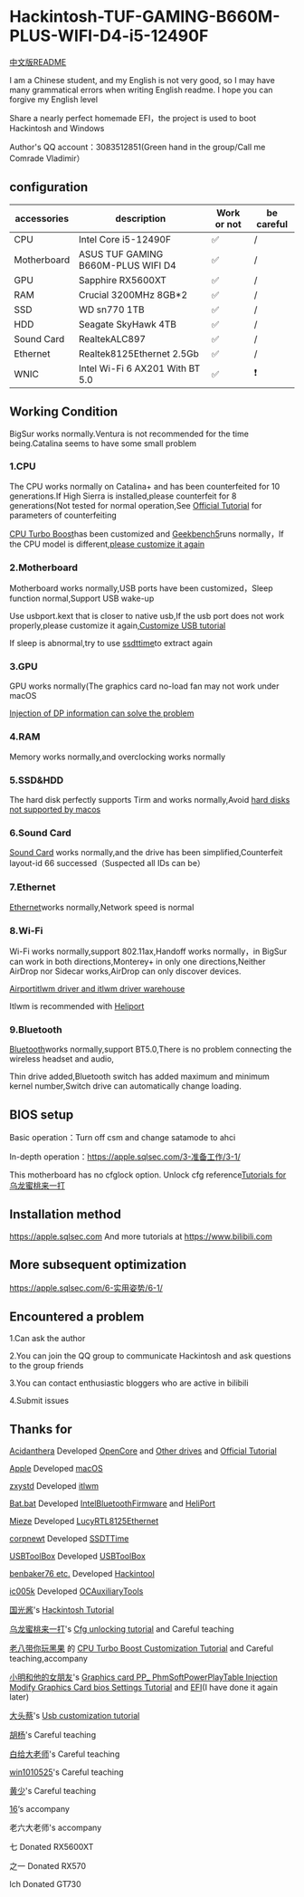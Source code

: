 # Hackintosh-TUF-GAMING-B660M-PLUS-WIFI-D4-i5-12490F
[中文版README](https://github.com/dawalishi0821/Hackintosh-TUF-GAMING-B660M-PLUS-WIFI-D4-12490f/blob/main/README-zh-Hans.md)

I am a Chinese student, and my English is not very good, so I may have many grammatical errors when writing English readme. I hope you can forgive my English level

Share a nearly perfect homemade EFI，the project is used to boot Hackintosh and Windows

Author's QQ account：3083512851(Green hand in the group/Call me Comrade Vladimir）

## configuration

accessories |  description | Work or not | be careful
----|----|----|---
CPU | Intel Core i5-12490F |✅|/
Motherboard | ASUS TUF GAMING B660M-PLUS WIFI D4 |✅|/
GPU | Sapphire RX5600XT |✅|/
RAM |  Crucial 3200MHz 8GB*2 |✅|/
SSD | WD sn770 1TB |✅|/
HDD | Seagate SkyHawk 4TB  |✅|/
Sound Card | RealtekALC897 |✅|/
Ethernet | Realtek8125Ethernet 2.5Gb |✅|/
WNIC | Intel Wi-Fi 6 AX201 With BT 5.0 |✅|❗

## Working Condition

BigSur works normally.Ventura is not recommended for the time being.Catalina  seems to have some small problem


### 1.CPU

The CPU works normally on Catalina+ and has been counterfeited for 10 generations.If High Sierra is installed,please counterfeit for 8 generations(Not tested for normal operation,See [Official Tutorial](https://dortania.github.io/OpenCore-Install-Guide/) for parameters of counterfeiting

[CPU Turbo Boost](https://github.com/acidanthera/CPUFriend)has been customized and [Geekbench5](https://www.geekbench.com)runs normally，If the CPU model is different,[please customize it again](https://www.bilibili.com/video/BV143411F7aJ/?share_source=copy_web&vd_source=89eb3ac3d3a5704fbe370f14fbc338ef)

### 2.Motherboard

Motherboard works normally,USB ports have been customized，Sleep function normal,Support USB wake-up

Use usbport.kext that is closer to native usb,If the usb port does not work properly,please customize it again,[Customize USB tutorial](https://www.bilibili.com/video/BV1m3411b7JP/?share_source=copy_web&vd_source=89eb3ac3d3a5704fbe370f14fbc338ef)

If sleep is abnormal,try to use [ssdttime](https://github.com/corpnewt/SSDTTime)to extract again

### 3.GPU

GPU works normally(The graphics card no-load fan may not work under macOS

[Injection of DP information can solve the problem](https://www.bilibili.com/video/BV1WT411A72F/?share_source=copy_web&vd_source=89eb3ac3d3a5704fbe370f14fbc338ef)

### 4.RAM

Memory works normally,and overclocking works normally

### 5.SSD&HDD

The hard disk perfectly supports Tirm and works normally,Avoid [hard disks not supported by macos](https://hpglw.com/cdc6109c.html)

### 6.Sound Card

[Sound Card](https://github.com/acidanthera/AppleALC) works normally,and the drive has been simplified,Counterfeit layout-id 66 successed（Suspected all IDs can be）

### 7.Ethernet

[Ethernet](https://www.insanelymac.com/forum/files/file/1004-lucyrtl8125ethernet/)works normally,Network speed is normal

### 8.Wi-Fi

Wi-Fi works normally,support 802.11ax,Handoff works normally，in BigSur can work in both directions,Monterey+ in only one directions,Neither AirDrop nor Sidecar works,AirDrop can only discover devices.

[Airportitlwm driver and itlwm driver warehouse](https://github.com/OpenIntelWireless/itlwm/releases)

Itlwm is recommended with [Heliport](https://github.com/OpenIntelWireless/HeliPort)

### 9.Bluetooth

[Bluetooth](https://github.com/OpenIntelWireless/IntelBluetoothFirmware)works normally,support BT5.0,There is no problem connecting the wireless headset and audio,

Thin drive added,Bluetooth switch has added maximum and minimum kernel number,Switch drive can automatically change loading.


## BIOS setup

Basic operation：Turn off csm and change satamode to ahci

In-depth operation：https://apple.sqlsec.com/3-准备工作/3-1/

This motherboard has no cfglock option. Unlock cfg reference[Tutorials for 乌龙蜜桃来一打](https://www.bilibili.com/video/BV1LV4y1N7jF/?share_source=copy_web&vd_source=89eb3ac3d3a5704fbe370f14fbc338ef)

## Installation method

https://apple.sqlsec.com
And more tutorials at https://www.bilibili.com

## More subsequent optimization

https://apple.sqlsec.com/6-实用姿势/6-1/

## Encountered a problem

1.Can ask the author 

2.You can join the QQ group to communicate  Hackintosh and ask questions to the group friends

3.You can contact enthusiastic bloggers who are active in bilibili

4.Submit issues

## Thanks for

[Acidanthera](https://github.com/acidanthera) Developed [OpenCore](https://github.com/acidanthera/OpenCorePkg) and [Other drives](https://github.com/orgs/acidanthera/repositories) and [Official Tutorial](https://dortania.github.io/OpenCore-Install-Guide/)

[Apple](https://www.apple.com) Developed [macOS](https://www.apple.com/macos/)

[zxystd](https://github.com/zxystd) Developed [itlwm](https://github.com/OpenIntelWireless/itlwm)

[Bat.bat](https://github.com/williambj1) Developed [IntelBluetoothFirmware](https://github.com/OpenIntelWireless/IntelBluetoothFirmware) and [HeliPort](https://github.com/OpenIntelWireless/HeliPort)

[Mieze](https://www.insanelymac.com/forum/profile/983225-mieze/) Developed [LucyRTL8125Ethernet](https://www.insanelymac.com/forum/files/file/1004-lucyrtl8125ethernet/)

[corpnewt](https://github.com/corpnewt) Developed [SSDTTime](https://github.com/corpnewt/SSDTTime)

[USBToolBox](https://github.com/USBToolBox) Developed [USBToolBox](https://github.com/USBToolBox)

[benbaker76 etc.](https://github.com/benbaker76) Developed [Hackintool](https://github.com/benbaker76/Hackintool)

[ic005k](https://github.com/ic005k) Developed [OCAuxiliaryTools](https://github.com/ic005k/OCAuxiliaryTools)

[国光酱](https://space.bilibili.com/112842166?spm_id_from=333.337.0.0)'s [Hackintosh  Tutorial](https://apple.sqlsec.com)

[乌龙蜜桃来一打](https://space.bilibili.com/244390800?spm_id_from=333.337.0.0)'s  [Cfg unlocking tutorial](https://www.bilibili.com/video/BV1LV4y1N7jF/?spm_id_from=333.999.0.0&vd_source=1b694a12fb9af6d07f612a9c284e1867) and Careful teaching

[老八带你玩黑果](https://space.bilibili.com/504306154?spm_id_from=333.337.search-card.all.click) 的 [CPU Turbo Boost Customization Tutorial](https://www.bilibili.com/video/BV143411F7aJ/?spm_id_from=333.999.0.0&vd_source=1b694a12fb9af6d07f612a9c284e1867) and Careful teaching,accompany

[小明和他的女朋友](https://space.bilibili.com/591453294?spm_id_from=333.337.0.0)'s [Graphics card PP_ PhmSoftPowerPlayTable Injection Modify Graphics Card bios Settings Tutorial](https://www.bilibili.com/video/BV1WT411A72F/?spm_id_from=333.999.0.0&vd_source=1b694a12fb9af6d07f612a9c284e1867) and [EFI](https://github.com/Xmingbai/ASUS-TUF-GAMING-B660M-PLUS-Wi-Fi-D4-Hackintosh)(I have done it again later)

[大头蔡](https://space.bilibili.com/16323318)'s [Usb customization tutorial](https://www.bilibili.com/video/BV1m3411b7JP/?spm_id_from=333.337.search-card.all.click&vd_source=1b694a12fb9af6d07f612a9c284e1867)

[胡杨](https://space.bilibili.com/597075281?spm_id_from=333.337.0.0)'s Careful teaching

[白给大老师](https://space.bilibili.com/1314835603?spm_id_from=333.337.0.0)'s Careful teaching

[win1010525](https://github.com/win1010525)'s Careful teaching

[黄少](https://space.bilibili.com/621086526?spm_id_from=333.337.0.0)'s Careful teaching

[16](https://github.com/shilu0718)‘s accompany

老六大老师's accompany

七 Donated RX5600XT

之一 Donated RX570

lch Donated GT730
